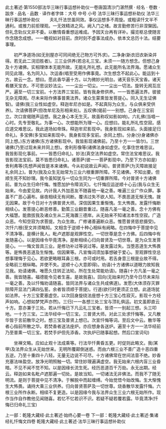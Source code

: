 此土著述·第1550部法华三昧行事运想补助仪一卷唐国清沙门湛然撰
· 经名 · 卷数 · 跋序
· 品名 · 品数 · 译作者字体：大号 中号 小号
法华三昧行事运想补助仪
法华三昧行事运想补助仪
　　夫礼忏法世虽同效。事仪运想多不周旋。或粗读忏文半不通利。或推力前拒理观。一无效精进之风。阙入门之绪。故言勤修苦行非涅槃因。但礼念轨仪文非不委。以散情昏重想运难成。予因天台再有详补。撮览枢总使随言作念随念成想。一一瞻视如对目前。庶时刻不虚事法成办。依本文总历十法。结要事理。

　　初严净道场(如无别屋亦可同间绝无己物方可外求)。二净身(新衣旧衣新染并得。若无此二浣旧胜者)。三三业供养(若总礼三宝。未须一一随方想念。但想己身及十方诸佛。实相理体本无能所故。无能礼所礼想。此无能所名法界海。愿诸众生同见此理。名为同入)。次运香(唱至受用作佛事竟。次生想念不起此心。能运到十方。故云一念。想曰。愿此香华遍十方。以为微妙光明台。诸天音乐天宝香。诸天肴膳天宝衣。不可思议妙法尘。一一尘出一切尘。一一尘出一切法。旋转无阂互庄严。遍至一切三宝前。十方法界三宝前。皆有我身修供养。一一皆悉遍法界。彼彼无杂无障阂。尽未来际作佛事普熏法界。诸众生蒙熏皆发菩提心。同入无生证佛智)。请佛(我三业性如虚空。释迦牟尼亦如是。不起真际为众生。与众俱来受供养)。次请佛菩萨(但改牟尼及形相来处)。五叹佛(偈前一一别想。己身在三宝前立。次口宣偈随声运想。我之身心本无生灭。故虽称叹如影如响)。六礼佛(当唱一心时。先专至敬礼。为事一心。次想能所为理一心。应想曰。能礼所礼性空寂。感应道交难思议。我此道场如帝珠。释迦牟尼影现中。我身影现如来前。头面接足归命礼)。多宝佛(多宝如来影现中。我身影现多宝前。余同上想)。分身(分身诸佛亦同上想。)东方诸佛(东方诸佛影现中。我皆影现诸佛前。乃至十方一一皆尔)。三世诸佛(乃至过现未来并同上想)。舍利形像等(诸佛法身如虚空。化事住世难思议。我皆影现化事前。一一皆悉归命礼)。妙法(真空法界如虚空。常住法宝难思议。我皆影现法宝前。莫不皆悉归命礼)。诸菩萨(彼一一菩萨影现中。乃至下方亦如是)舍利弗等(先想声闻皆是本来诸佛。今从初说故云声闻)。普贤菩萨(为灭障故接足礼余同上)。普为(我及众生无始常为三业六根重罪所障。不见诸佛。不知出要。但顺生死不知妙理。我今虽知犹与一切众生同为一切重罪所障。今对普贤十方诸佛前。普为众生归命忏悔。惟愿加护令障消灭)。七忏悔应运逆顺十心云(我与众生无始来。今由爱见故。内计我人外加恶友不随喜他一毫之善。唯遍三业广作众罪。事虽不广恶心遍布。昼夜相续无有间断。覆讳过失不欲人知。不畏恶道无惭无愧。拨无因果。故于今日对十方佛普贤大师。深信因果生重惭愧。生大怖畏。发露忏悔断相续心。发菩提心断恶修善。勤策三业翻昔重过。随喜凡圣一毫之善。念十方佛有大福慧。能救拔我及诸众生从二死海置三德岸。从无始来不知诸法本性空寂。广造众恶。今知空寂为求菩提。为众生故。广修诸善遍断众恶。惟愿普贤慈悲摄受)。次忏六根(至文并须略知。文相含于逆顺十种心相纵有阙略。在四悔中于菩提中见不清净等。是横计我人。毗卢遮那是观罪性空。一切世尊是念十方佛。后四悔中有发随喜心。以是因缘令毕竟清净。是断相续心归向普贤及一切世尊。是为众生发菩提心。一一悔文皆具三业。是修功补过等说过等。是发露过失。当堕恶道生大怖畏等。是怖畏恶道及生惭愧。信因果等。凡宣悔词须加事想破于爱心。至观罪性空总想事理悔于见心。若欲更略眼耳鼻三根。亦可或时用。若舌身意三根是业故不得。全略前三根纵略。并使不失。逆顺十心大意即得)。劝请(十方诸佛以道眼力故知我见我。劝请诸佛。唯愿久住转正法轮。所在生处常能劝请)。随喜(十方凡圣一毫之善。我皆随喜。福德能令见者生喜。是故我喜)。回向(无始来时乃至今日尽未来际一毫之善。及以忏悔劝请随喜。皆同法界与诸众生共成佛道)。发愿(大体须存灭罪除障开显法门满四弘誓。余者皆须顺于菩提)。行道(欲行时更须正立想。此道场犹如法界。十方三宝畟塞虚空。以次回身旋绕法座想十方三宝心性寂灭。影现十方经声如响。心想如梦梵声亦然)。三归(一一各想三处三宝与顶礼俱运。初文虽即直云十方。意亦兼于三处。若从忏悔已下凡云礼三宝者。皆须一一别起三想。头三叩地。一十方三宝。二法华经中一切三宝。三普贤大师。对此三处求忏悔等。又凡散华皆于言前散华之时。想三宝及普贤上想已。次宣忏悔等词。至后文中云。散华等者心指前所散之华。若焚香者送法座炉。亦应想身各送炉。遍至十方一一法华经前乃至普熏一切三宝。若焚手炉但先添香。次执炉已随事起想。然后口宣词句)

　　坐禅文略。应如止观十法成乘等。行法华忏黄昏五更。时促则此略文。我(某甲)及法界众生从无始世来。无明所覆颠倒迷惑。而由六根三业不善广造十恶四重五逆。乃至十重四十八轻。无量无边说不可尽。十方诸佛常在世间法音不绝。妙香充塞法味盈空。放净光明照触一切。常住妙理遍满虚空。我无始来六根内盲三业昏暗。不见不闻不觉不知。以是因缘长流生死。经历恶道百千万劫。永无出期。经云。释迦如来名毗卢遮那遍一切处。是故当知。一切诸法无非佛法。而我不了随无明流。是则于菩提中见不清净。于解脱中而起缠缚。今始觉悟今始改悔。生大惭愧生大怖畏。诵持大乘三业供养。归向普贤菩萨及一切世尊。烧香散华发露忏悔。六根三业所作永断。相续不复更造。以是因缘今我与法界众生三业六根无始所作。现作当作自作教他见闻随喜。若忆不忆若识不识。若疑不疑若覆若露。毕竟清净(忏悔已归命礼三宝)

上一部：乾隆大藏经·此土著述·始终心要一卷
下一部：乾隆大藏经·此土著述·集诸经礼忏悔文四卷
乾隆大藏经·此土著述·法华三昧行事运想补助仪